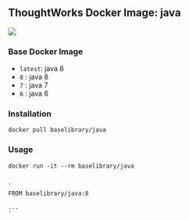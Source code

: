 ## ThoughtWorks Docker Image: java

[![](http://dockeri.co/image/baselibrary/java)](https://registry.hub.docker.com/u/baselibrary/java/)

### Base Docker Image

* `latest`: java 8
* `8`     : java 8
* `7`     : java 7
* `6`     : java 6

### Installation

    docker pull baselibrary/java

### Usage

    docker run -it --rm baselibrary/java
    

    `
    FROM baselibrary/java:8 

    ...
    `
